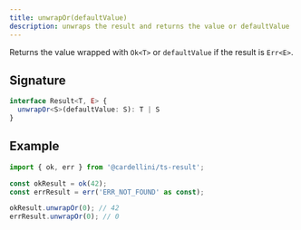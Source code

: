 ```yaml
---
title: unwrapOr(defaultValue)
description: unwraps the result and returns the value or defaultValue
---
```


Returns the value wrapped with `Ok<T>` or `defaultValue` if the result is `Err<E>`.

## Signature

```typescript
interface Result<T, E> {
  unwrapOr<S>(defaultValue: S): T | S
}
```

## Example

```typescript
import { ok, err } from '@cardellini/ts-result';

const okResult = ok(42);
const errResult = err('ERR_NOT_FOUND' as const);

okResult.unwrapOr(0); // 42
errResult.unwrapOr(0); // 0
```
